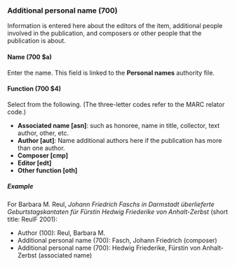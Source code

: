 ### Additional personal name (700)

Information is entered here about the editors of the item, additional people involved in the publication, and composers or other people that the publication is about.

#### Name (700 $a)

Enter the name. This field is linked to the **Personal names** authority file.

#### Function (700 $4)

Select from the following. (The three-letter codes refer to the MARC relator code.)
- **Associated name [asn]**: such as honoree, name in title, collector, text author, other, etc.
- **Author [aut]**: Name additional authors here if the publication has more than one author.
- **Composer [cmp]**
- **Editor [edt]**
- **Other function [oth]**

##### Example

For Barbara M. Reul, _Johann Friedrich Faschs in Darmstadt überlieferte Geburtstagskantaten für Fürstin Hedwig Friederike von Anhalt-Zerbst_  (short title: ReulF 2001):
- Author (100): Reul, Barbara M.
- Additional personal name (700): Fasch, Johann Friedrich (composer)
- Additional personal name (700): Hedwig Friederike, Fürstin von Anhalt-Zerbst (associated name)
